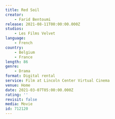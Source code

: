 ```yaml
---
title: Red Soil
creator:
    - Farid Bentoumi
release: 2021-08-11T00:00:00.000Z
studios:
    - Les Films Velvet
language:
    - French
country:
    - Belgium
    - France
length: 86
genre:
    - Drama
format: Digital rental
service: Film at Lincoln Center Virtual Cinema
venue: Home
date: 2021-03-07T05:00:00.000Z
rating: ''
revisit: false
media: Movie
id: 712120
---
```



